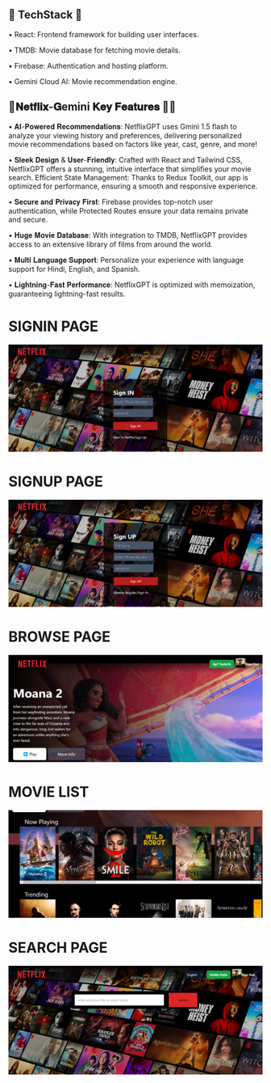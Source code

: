 
## 🚀 TechStack 🚀

 • React: Frontend framework for building user interfaces.
 
 • TMDB: Movie database for fetching movie details.
 
 • Firebase: Authentication and hosting platform.
 
 •  Gemini Cloud AI: Movie recommendation engine.

 ## 🚀𝐍𝐞𝐭𝐟𝐥𝐢𝐱-𝐆emini 𝐊𝐞𝐲 𝐅𝐞𝐚𝐭𝐮𝐫𝐞𝐬 🚀🚀

  •  𝐀𝐈-𝐏𝐨𝐰𝐞𝐫𝐞𝐝 𝐑𝐞𝐜𝐨𝐦𝐦𝐞𝐧𝐝𝐚𝐭𝐢𝐨𝐧𝐬: NetflixGPT uses Gmini 1.5 flash to analyze your viewing history and preferences, delivering personalized movie recommendations based on 
      factors like year, cast, genre, and more!

  •  𝐒𝐥𝐞𝐞𝐤 𝐃𝐞𝐬𝐢𝐠𝐧 & 𝐔𝐬𝐞𝐫-𝐅𝐫𝐢𝐞𝐧𝐝𝐥𝐲: Crafted with React and Tailwind CSS, NetflixGPT offers a stunning, intuitive interface that simplifies your movie search.
      Efficient State Management: Thanks to Redux Toolkit, our app is optimized for performance, ensuring a smooth and responsive experience.

  •  𝐒𝐞𝐜𝐮𝐫𝐞 𝐚𝐧𝐝 𝐏𝐫𝐢𝐯𝐚𝐜𝐲 𝐅𝐢𝐫𝐬𝐭: Firebase provides top-notch user authentication, while Protected Routes ensure your data remains private and secure.
   
  •  𝐇𝐮𝐠𝐞 𝐌𝐨𝐯𝐢𝐞 𝐃𝐚𝐭𝐚𝐛𝐚𝐬𝐞: With integration to TMDB, NetflixGPT provides access to an extensive library of films from around the world.
    
  •  𝐌𝐮𝐥𝐭𝐢 𝐋𝐚𝐧𝐠𝐮𝐚𝐠𝐞 𝐒𝐮𝐩𝐩𝐨𝐫𝐭: Personalize your experience with language support for Hindi, English, and Spanish.
      
  •  𝐋𝐢𝐠𝐡𝐭𝐧𝐢𝐧𝐠-𝐅𝐚𝐬𝐭 𝐏𝐞𝐫𝐟𝐨𝐫𝐦𝐚𝐧𝐜𝐞: NetflixGPT is optimized with memoization, guaranteeing lightning-fast results.
   



# SIGNIN PAGE 
![image alt](https://github.com/heyayush87/Netflix-GPT/blob/7dc4e7ec559451241c8aa34983096084f7a6262c/Screenshot%202024-11-29%20174715.png)
# SIGNUP PAGE 
![image alt](https://github.com/heyayush87/Netflix-GPT/blob/main/Screenshot%202024-11-29%20174737.png?raw=true)
# BROWSE PAGE
![image alt](https://github.com/heyayush87/Netflix-GPT/blob/main/Screenshot%202024-11-29%20174841.png?raw=true)
# MOVIE LIST 
![image alt](https://github.com/heyayush87/Netflix-GPT/blob/main/Screenshot%202024-11-29%20174919.png?raw=true)
# SEARCH PAGE
![image alt](https://github.com/heyayush87/Netflix-GPT/blob/main/Screenshot%202024-11-29%20175008.png?raw=true)

